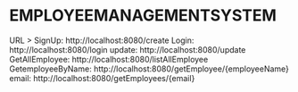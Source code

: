 # EMPLOYEEMANAGEMENTSYSTEM

URL >
SignUp:  http://localhost:8080/create
Login:   http://localhost:8080/login
update:  http://localhost:8080/update
GetAllEmployee:  http://localhost:8080/listAllEmployee
GetemployeeByName: http://localhost:8080/getEmployee/{employeeName}
email:  http://localhost:8080/getEmployees/{email}
